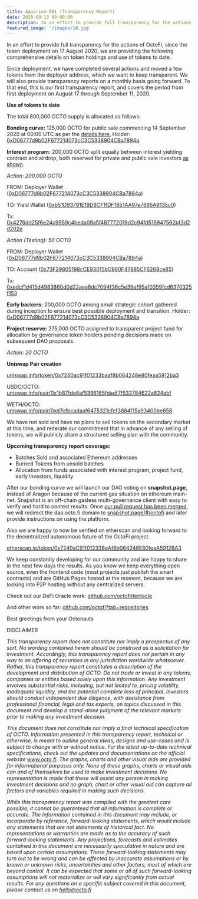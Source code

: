 ```yaml
---
title: Aquarium 001 (Transparency Report)
date: 2020-09-13 00:00:00
description: In an effort to provide full transparency for the actions of OctoFi, since the token deployment on 17 August 2020, we are providing the following comprehensive details on token holdings and use of tokens to date.
featured_image: '/images/10.jpg'
---
```


In an effort to provide full transparency for the actions of OctoFi, since the token deployment on 17 August 2020, we are providing the following comprehensive details on token holdings and use of tokens to date.

Since deployment, we have completed several actions and moved a few tokens from the deployer address, which we want to keep transparent. We will also provide transparency reports on a monthly basis going forward. To that end, this is our first transparency report, and covers the period from first deployment on August 17 through September 11, 2020.

**Use of tokens to date**

The total 800,000 OCTO supply is allocated as follows:

**Bonding curve:** 125,000 OCTO for public sale commencing 14 September 2020 at 00:00 UTC as per the [details here.](/project/token) Holder: [0xD06777d9b02F677214073cC3C5338904CBa7894a](https://etherscan.io/address/0xD06777d9b02F677214073cC3C5338904CBa7894a)

**Interest program:** 200,000 OCTO split equally between interest yielding contract and airdrop, both reserved for private and public sale investors [as shown](/blog/interest-pool).

*Action: 200,000 OCTO* 

FROM: Deployer Wallet ([0xD06777d9b02F677214073cC3C5338904CBa7894a](https://etherscan.io/address/0xD06777d9b02F677214073cC3C5338904CBa7894a))

TO: Yield Wallet ([0xb51D93791E19D8CF1fDF1851AA97e7695A9135c0](https://etherscan.io/address/0xb51D93791E19D8CF1fDF1851AA97e7695A9135c0))

Tx: [0x4276dd25f6e24c9959c4beda09a5f487772019d2c94fd516947562bf3d2d202e](https://etherscan.io/tx/0x4276dd25f6e24c9959c4beda09a5f487772019d2c94fd516947562bf3d2d202e)

*Action (Testing): 50 OCTO*

FROM: Deployer Wallet ([0xD06777d9b02F677214073cC3C5338904CBa7894a](https://etherscan.io/address/0xD06777d9b02F677214073cC3C5338904CBa7894a))

TO: Account ([0x73F29805198cCE93015bC960F47885CF6268ce85](https://etherscan.io/address/0x73F29805198cCE93015bC960F47885CF6268ce85))

Tx:
[0xedcf1d415d4983860d0d22aea8dc7094f36c5e39ef95af0359fcd6370325f153](https://etherscan.io/tx/0xedcf1d415d4983860d0d22aea8dc7094f36c5e39ef95af0359fcd6370325f153)

**Early backers:** 200,000 OCTO among small strategic cohort gathered during inception to ensure best possible deployment and transition. Holder: [0xD06777d9b02F677214073cC3C5338904CBa7894a](https://etherscan.io/address/0xD06777d9b02F677214073cC3C5338904CBa7894a)

**Project reserve:** 275,000 OCTO assigned to transparent project fund for allocation by governance token holders pending decisions made on subsequent DAO proposals.
            
*Action: 20 OCTO*
           
**Uniswap Pair creation**

[uniswap.info/token/0x7240ac91f01233baaf8b064248e80feaa5912ba3](https://uniswap.info/token/0x7240ac91f01233baaf8b064248e80feaa5912ba3)

USDC/OCTO: [uniswap.info/pair/0x1b87fde6af5396165fdadf7f532784622a824abf](https://uniswap.info/pair/0x1b87fde6af5396165fdadf7f532784622a824abf)

WETH/OCTO: [uniswap.info/pair/0xd7cfbcadaaf6475321cfcf3884f15a93400be658](https://uniswap.info/pair/0xd7cfbcadaaf6475321cfcf3884f15a93400be658)

We have not sold and have no plans to sell tokens on the secondary market at this time, and reiterate our commitment that in advance of any selling of tokens, we will publicly share a structured selling plan with the community.

**Upcoming transparency report coverage:**
- Batches Sold and associated Ethereum addresses 
- Burned Tokens from unsold batches
- Allocation from funds associated with interest program, project fund, early investors, liquidity

After our bonding curve we will launch our DAO voting on **snapshot.page**, instead of Aragon because of the current gas situation on ethereum main-net. Snapshot is an off-chain gasless multi-governance client with easy to verify and hard to contest results. Once [our pull request has been merged](https://github.com/bonustrack/snapshot-spaces/pull/18), we will redirect the dao.octo.fi domain to [snapshot.page/#/octofi](https://snapshot.page/#/octofi) and later provide instructions on using the platform.

Also we are happy to now be verified on etherscan and looking forward to the decentralized autonomous future of the OctoFi project.

[etherscan.io/token/0x7240aC91f01233BaAf8b064248E80feaA5912BA3](https://etherscan.io/token/0x7240aC91f01233BaAf8b064248E80feaA5912BA3)

We keep constantly developing for our community and are happy to share in the next few days the results. As you know we keep everything open source, even the frontend code (most projects just publish the smart contracts) and are GitHub Pages hosted at the moment, because we are looking into P2P hosting without any centralized servers. 

Check out our DeFi Oracle work: [github.com/octofi/tentacle](https://github.com/octofi/tentacle)

And other work so far: [github.com/octofi?tab=repositories](https://github.com/octofi?tab=repositories)

Best greetings from your Octonauts 

DISCLAIMER

*This transparency report does not constitute nor imply a prospectus of any sort. No wording contained herein should be construed as a solicitation for investment. Accordingly, this transparency report does not pertain in any way to an offering of securities in any jurisdiction worldwide whatsoever. Rather, this transparency report constitutes a description of the development and distribution of OCTO. Do not trade or invest in any tokens, companies or entities based solely upon this information. Any investment involves substantial risks, including, but not limited to, pricing volatility, inadequate liquidity, and the potential complete loss of principal. Investors should conduct independent due diligence, with assistance from professional financial, legal and tax experts, on topics discussed in this document and develop a stand-alone judgment of the relevant markets prior to making any investment decision.*

*This document does not constitute nor imply a final technical specification of OCTO. Information presented in this transparency report, technical or otherwise, is meant to outline general ideas, designs and use-cases and is subject to change with or without notice. For the latest up-to-date technical specifications, check out the updates and documentations on the official website www.octo.fi. The graphs, charts and other visual aids are provided for informational purposes only. None of these graphs, charts or visual aids can and of themselves be used to make investment decisions. No representation is made that these will assist any person in making investment decisions and no graph, chart or other visual aid can capture all factors and variables required in making such decisions.*

*While this transparency report was compiled with the greatest care possible, it cannot be guaranteed that all information is complete or accurate. The information contained in this document may include, or incorporate by reference, forward-looking statements, which would include any statements that are not statements of historical fact. No representations or warranties are made as to the accuracy of such forward-looking statements. Any projections, forecasts and estimates contained in this document are necessarily speculative in nature and are based upon certain assumptions. These forward-looking statements may turn out to be wrong and can be affected by inaccurate assumptions or by known or unknown risks, uncertainties and other factors, most of which are beyond control. It can be expected that some or all of such forward-looking assumptions will not materialize or will vary significantly from actual results. For any questions on a specific subject covered in this document, please contact us on [hello@octo.fi](mailto:hello@octo.fi)*
